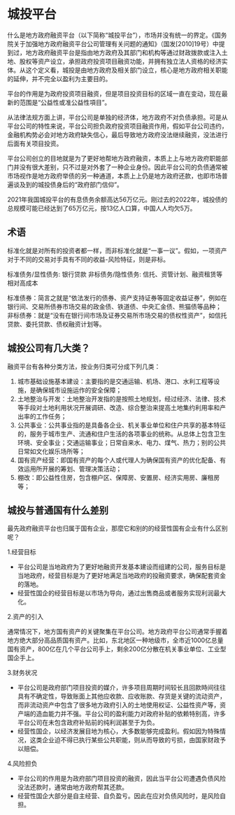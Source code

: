 # 城投平台

什么是地方政府融资平台（以下简称“城投平台”），市场并没有统一的界定。《国务院关于加强地方政府融资平台公司管理有关问题的通知》（国发[2010]19号）中提到过，地方政府融资平台是指由地方政府及其部门和机构等通过财政拨款或注入土地、股权等资产设立，承担政府投资项目融资功能，并拥有独立法人资格的经济实体。从这个定义看，城投是由地方政府及相关部门设立，核心是地方政府相关职能的延伸，并不完全以盈利为主要目的。

平台的作用是为政府投资项目融资，但是项目投资目标的区域一直在变动，现在最新的范围是“公益性或准公益性項目”。

从法律法规方面上讲，平台公司是单独的经济体，地方政府不对负债承担。可是从平台公司的特性来说，平台公司担负政府投资项目融资作用，假如平台公司违约，金融机构势必会对地方政府缺失信心，最后导致地方政府没法继续融资，没法进行后面有关项目投资。

平台公司创立的目地就是为了更好地帮地方政府融资，本质上上与地方政府职能部门并没有很大差别，只不过是对外套了一种企业身份。因此平台公司的负债通常被市场视作是地方政府举债的另一种通道，本质上上仍是地方政府还款，也即市场普遍谈及到的城投债身后的“政府部门信仰”。

2021年我国城投平台的有息债务余额高达56万亿元。刚过去的2022年，城投债的总规模可能已经达到了65万亿元，按13亿人口算，中国人人均欠5万。

## 术语

标准化就是对所有的投资者都一样，而非标准化就是“一事一议”。假如，一项资产对于不同的交易对手具有不同的收益-风险特征，则是非标。

标准债务/显性债务: 银行贷款
非标债务/隐性债务: 信托、资管计划、融资租赁等相对高成本

标准债券：简言之就是“依法发行的债券、资产支持证券等固定收益证券”，例如在银行间、交易所债券市场交易的政金债、铁道债、中央汇金债、熊猫债等品种；
非标债券：就是“没有在银行间市场及证券交易所市场交易的债权性资产”，如信托贷款、委托贷款、债权融资计划等。

## 城投公司有几大类？

融资平台有各种分类方法，按业务归类可分成下列几类：

1. 城市基础设施基本建设：主要指的是交通运输、机场、港口、水利工程等设施，是确保城市设施运作的安全保障；
2. 土地整治与开发：土地整治开发指的是按照土地规划，经过经济、法律、技术等手段对土地利用状况开展调研、改造、综合整治来提高土地集约利用率和产出率的工作任务；
3. 公共事业：公共事业指的是具备各企业、机关事业单位和住户共享的基本特征的，服务于城市生产、流通和住户生活的各项事业的统称。从总体上包含卫生环境、安全事业；交通运输事业；日常自来水、电力、煤气、热力；别的公共日常如文化娱乐场所等；
4. 国有资产经营：即国有资产的每个人或代理人为确保国有资产的优化配备、有效运用所开展的筹划、管理决策活动；
5. 棚改：即公益性住房，包含棚户区、保障房、安置房、经济实用房、廉租房等；

## 城投与普通国有什么差别

最先政府融资平台也归属于国有企业，那麼它和别的的经营性国有企业有什么区别呢？

1.经营目标

- 平台公司是当地政府为了更好地融资开发基本建设而组建的公司，服务目标是当地政府，经营目标是为了更好地满足当地政府的投融资要求，确保配套资金的落地。
- 经营性国企的经营目标是以市场为导向，通过出售商品或者服务实现利润最大化。

2.资产的引入

通常情况下，地方国有资产的关键聚集在平台公司。地方政府平台公司通常手握着地方绝大部分高品质国有资产。比如，东北地区一种地级市，全市近1000亿总量国有资产，800亿在几个平台公司手上，剩余200亿分散在机关事业单位、工业型国企手上。

3.财务状况

- 平台公司是政府部门项目投资的媒介，许多项目周期时间较长且回款時间往往具有不确定性，导致账面上其他应收款、应收账款、存货是关键的流动资产，而非流动资产中包含了很多地方政府引入的土地使用权证、公益性资产等，资产端的造血能力并不强。平台公司的盈利能力对政府补贴的依赖特别高，许多平台公司在未包含政府补贴前的纯利润甚至于为负。
- 经营性国企，以经济发展目地为核心，大多数能够完成盈利。假如因为特殊情况，这类企业迫不得已执行某些公共职能，则从而导致的亏损，由国家财政予以赔偿。

4.风险担负

- 平台公司的作用是为政府部门项目投资的融资，因此当平台公司遭遇负债风险没法还款时，通常由地方政府帮其还款。
- 经营性国企大部分是自主经营、自负盈亏。因此在应对负债风险时，是风险自担。
